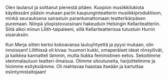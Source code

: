 Olen laulanut ja soittanut pienestä pitäen. Kuopion musiikkilukiota käydessäni pääsin mukaan pariin kaupunginteatterin musiikkiproduktioon, minkä seurauksena sairastuin parantumattomaan teatterikärpäsen puremaan. Niinpä yliopistovuosinani hakeuduin Helsingin Kellariteatteriin. Siitä alkoi minun Lilith-taipaleeni, sillä  Kellariteatterissa tutustuin Hurrin sisaruksiin.

Kun  Merja sitten kertoi kokoavansa lauluyhtyettä ja pyysi mukaan, olin innoissani! Lilithissä oli kivaa: huumori kukki, omaperäiset ideat rönsyilivät, ja kaikkea kannatteli lämmin, mutta tiukka feministinen eetos. Sekoitimme stemmalauluun teatteri-ilmaisua. Olimme sitoutuneita, harjoittelimme ja hioimme esityksiämme. Oli mahtavaa haastaa itseään ja kartuttaa esiintymistaitojaan! 

